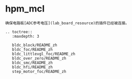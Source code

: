 # hpm_mcl

```{warning}
确保电路板[ADC参考电压](lab_board_resource)的插件已经被连接。
```

```{eval-rst}
.. toctree::
   :maxdepth: 3

   bldc_block/README_zh
   bldc_foc/README_zh
   bldc_littlevgl_foc/README_zh
   bldc_over_zero/README_zh
   bldc_smc/README_zh
   bldc_hfi/README_zh
   step_motor_foc/README_zh
```

